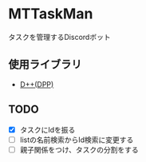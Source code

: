 # MTTaskMan
タスクを管理するDiscordボット </br>


## 使用ライブラリ
- [D++(DPP)](https://dpp.dev/index.html)

## TODO

- [x] タスクにIdを振る
- [ ] listの名前検索からId検索に変更する
- [ ] 親子関係をつけ、タスクの分割をする
